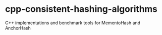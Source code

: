 # cpp-consistent-hashing-algorithms
C++ implementations and benchmark tools for MementoHash and AnchorHash
